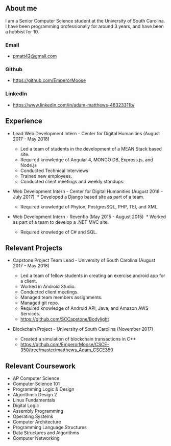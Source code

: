 ## About me

I am a Senior Computer Science student at the University of South Carolina. I have been programming professionally for around 3 years, and have been a hobbist for 10.

### Email
* pmatt42@gmail.com

### Github
* https://github.com/EmperorMoose

### LinkedIn
* https://www.linkedin.com/in/adam-matthews-48323311b/

## Experience

* Lead Web Development Intern - Center for Digital Humanities (August 2017 - May 2018)
  * Led a team of students in the development of a MEAN Stack based site.
  * Required knowledge of Angular 4, MONGO DB, Express.js, and Node.js
  * Conducted Technical Interviews
  * Trained new employees.
  * Conducted client meetings and weekly standups.
 
* Web Development Intern - Center for Digital Humanities (August 2016 - July 2017)
  * Developed a Django based site as part of a team.
  * Required knowledge of Phyton, PostgresSQL, PHP, TEI, and XML.
  
* Web Development Intern - Revenflo (May 2015 - August 2015)
  * Worked as part of a team to develop a .NET MVC site. 
  * Required knowledge of C# and SQL.
  
## Relevant Projects

* Capstone Project Team Lead - University of South Carolina (August 2017 - May 2018)
  * Led a team of fellow students in creating an exercise android app for a client. 
  * Worked in Android Studio.
  * Conducted client meetings.
  * Managed team members assignments.
  * Managed git repo.
  * Required knowledge of Android API, Java, and Amazon AWS Services.
  * https://github.com/SCCapstone/Bodylight
  
* Blockchain Project - University of South Carolina (November 2017)
  * Created a simulation of blockchain transactions in C++
  * https://github.com/EmperorMoose/CSCE-350/tree/master/matthews_Adam_CSCE350
  
## Relevant Coursework
* AP Computer Science
* Computer Science 101
* Programming Logic & Design
* Algorithmic Design 2 
* Linux Fundamentals 
* Digital Logic
* Assembly Programming
* Operating Systems 
* Computer Architecture
* Programming Language Structures
* Data Structures and Algorithms
* Computer Networking





